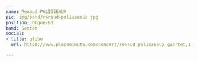 ```yaml
---
name: Renaud PALISSEAUX
pic: img/band/renaud-palisseaux.jpg
position: Orgue/B3
band: Sextet
social:
- title: globe
  url: https://www.placeminute.com/concert/renaud_palisseaux_quartet,1,23806.html

---
```

